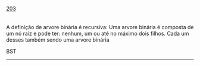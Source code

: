 [203](https://github.com/guilhermeprokisch/ideias/issues/203) 
###### 

A definição de arvore binária é recursiva: Uma arvore binária é composta de um nó raiz e pode ter: nenhum, um ou até no máximo dois filhos. Cada um desses também sendo uma arvore binária


BST

-------------------------------------------------------------------------------


